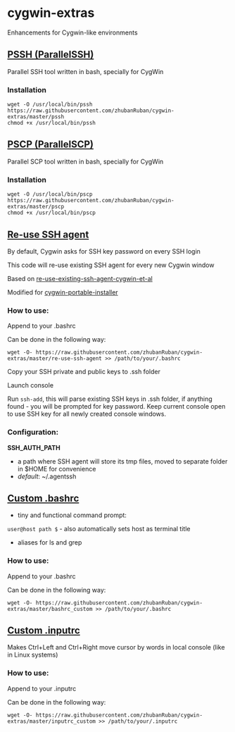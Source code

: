 # cygwin-extras
Enhancements for Cygwin-like environments

## [PSSH (ParallelSSH)](https://github.com/zhubanRuban/cygwin-extras/blob/master/pssh)

Parallel SSH tool written in bash, specially for CygWin

### Installation
```
wget -O /usr/local/bin/pssh https://raw.githubusercontent.com/zhubanRuban/cygwin-extras/master/pssh
chmod +x /usr/local/bin/pssh
```

## [PSCP (ParallelSCP)](https://github.com/zhubanRuban/cygwin-extras/blob/master/pscp)

Parallel SCP tool written in bash, specially for CygWin

### Installation
```
wget -O /usr/local/bin/pscp https://raw.githubusercontent.com/zhubanRuban/cygwin-extras/master/pscp
chmod +x /usr/local/bin/pscp
```

## [Re-use SSH agent](https://github.com/zhubanRuban/cygwin-extras/blob/master/re-use-ssh-agent.sh)

By default, Cygwin asks for SSH key password on every SSH login

This code will re-use existing SSH agent for every new Cygwin window

Based on [re-use-existing-ssh-agent-cygwin-et-al](http://www.electricmonk.nl/log/2012/04/24/re-use-existing-ssh-agent-cygwin-et-al/)

Modified for [cygwin-portable-installer](https://github.com/zhubanRuban/ConCygSys)

### How to use:

Append to your .bashrc

Can be done in the following way:
```
wget -O- https://raw.githubusercontent.com/zhubanRuban/cygwin-extras/master/re-use-ssh-agent >> /path/to/your/.bashrc
```
Copy your SSH private and public keys to .ssh folder

Launch console

Run `ssh-add`, this will parse existing SSH keys in .ssh folder, if anything found - you will be prompted for key password. Keep current console open to use SSH key for all newly created console windows.

### Configuration:

**SSH_AUTH_PATH**
- a path where SSH agent will store its tmp files, moved to separate folder in $HOME for convenience
- *default*: ~/.agentssh

## [Custom .bashrc](https://github.com/zhubanRuban/cygwin-extras/blob/master/bashrc_custom)

- tiny and functional command prompt:

`user@host path $` - also automatically sets host as terminal title

- aliases for ls and grep

### How to use:

Append to your .bashrc

Can be done in the following way:
```
wget -O- https://raw.githubusercontent.com/zhubanRuban/cygwin-extras/master/bashrc_custom >> /path/to/your/.bashrc
```

## [Custom .inputrc](https://github.com/zhubanRuban/cygwin-extras/blob/master/inputrc_custom)

Makes Ctrl+Left and Ctrl+Right move cursor by words in local console (like in Linux systems)

### How to use:

Append to your .inputrc

Can be done in the following way:
```
wget -O- https://raw.githubusercontent.com/zhubanRuban/cygwin-extras/master/inputrc_custom >> /path/to/your/.inputrc
```
